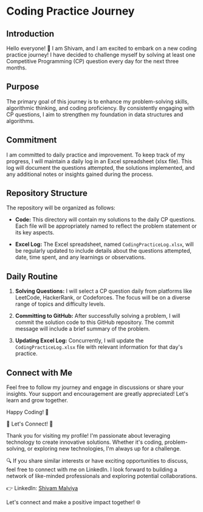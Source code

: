 # Coding Practice Journey 

## Introduction

Hello everyone! 👋 I am Shivam, and I am excited to embark on a new coding practice journey! I have decided to challenge myself by solving at least one Competitive Programming (CP) question every day for the next three months.

## Purpose

The primary goal of this journey is to enhance my problem-solving skills, algorithmic thinking, and coding proficiency. By consistently engaging with CP questions, I aim to strengthen my foundation in data structures and algorithms.

## Commitment

I am committed to daily practice and improvement. To keep track of my progress, I will maintain a daily log in an Excel spreadsheet (xlsx file). This log will document the questions attempted, the solutions implemented, and any additional notes or insights gained during the process.

## Repository Structure

The repository will be organized as follows:

- **Code:** This directory will contain my solutions to the daily CP questions. Each file will be appropriately named to reflect the problem statement or its key aspects.

- **Excel Log:** The Excel spreadsheet, named `CodingPracticeLog.xlsx`, will be regularly updated to include details about the questions attempted, date, time spent, and any learnings or observations.

## Daily Routine

1. **Solving Questions:** I will select a CP question daily from platforms like LeetCode, HackerRank, or Codeforces. The focus will be on a diverse range of topics and difficulty levels.

2. **Committing to GitHub:** After successfully solving a problem, I will commit the solution code to this GitHub repository. The commit message will include a brief summary of the problem.

3. **Updating Excel Log:** Concurrently, I will update the `CodingPracticeLog.xlsx` file with relevant information for that day's practice.

## Connect with Me

Feel free to follow my journey and engage in discussions or share your insights. Your support and encouragement are greatly appreciated! Let's learn and grow together.

Happy Coding! 🚀

🚀 Let's Connect! 🤝

Thank you for visiting my profile! I'm passionate about leveraging technology to create innovative solutions. Whether it's coding, problem-solving, or exploring new technologies, I'm always up for a challenge.

🔍 If you share similar interests or have exciting opportunities to discuss, feel free to connect with me on LinkedIn. I look forward to building a network of like-minded professionals and exploring potential collaborations.

👉 LinkedIn: [Shivam Malviya](https://www.linkedin.com/in/shivam-malviya-6981b8192)

Let's connect and make a positive impact together! 🌐

